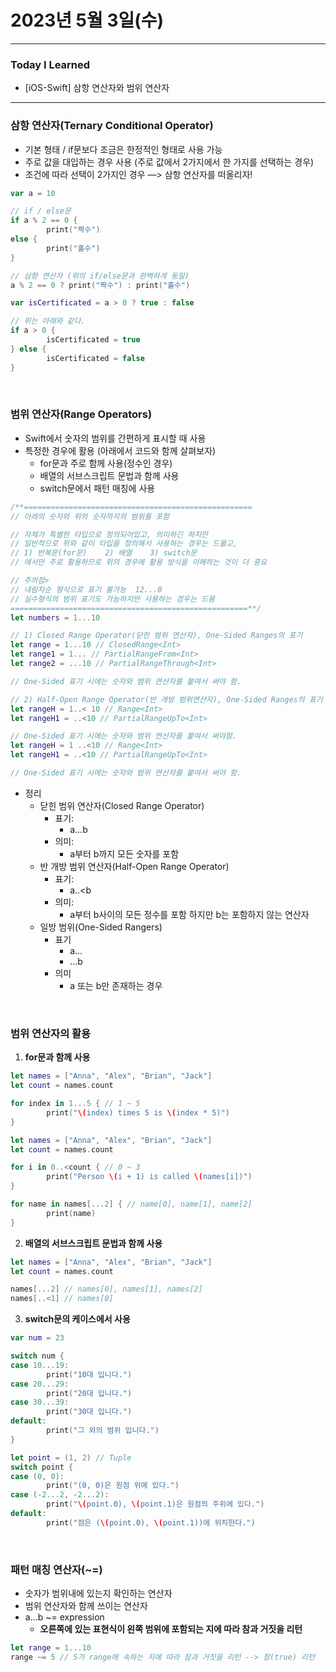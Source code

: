 # 2023년 5월 3일(수)

---

### Today I Learned 

- [iOS-Swift] 삼항 연산자와 범위 연산자

---

### 삼항 연산자(Ternary Conditional Operator)

- 기본 형태 / if문보다 조금은 한정적인 형태로 사용 가능
- 주로 값을 대입하는 경우 사용 (주로 값에서 2가지에서 한 가지를 선택하는 경우)
- 조건에 따라 선택이 2가지인 경우 —> 삼항 연산자를 떠올리자!

```swift
var a = 10 

// if / else문 
if a % 2 == 0 {
		print("짝수")
else {
		print("홀수")
}

// 삼항 연산자 (위의 if/else문과 완벽하게 동일)
a % 2 == 0 ? print("짝수") : print("홀수")

var isCertificated = a > 0 ? true : false 

// 위는 아래와 같다.
if a > 0 {
		isCertificated = true
} else {
		isCertificated = false
}
```

<br/>

### 범위 연산자(Range Operators)

- Swift에서 숫자의 범위를 간편하게 표시할 때 사용
- 특정한 경우에 활용 (아래에서 코드와 함께 살펴보자)
  - for문과 주로 함께 사용(정수인 경우)
  - 배열의 서브스크립트 문법과 함께 사용
  - switch문에서 패턴 매칭에 사용

```swift
/**===================================================
// 아래의 숫자와 위의 숫자까지의 범위를 포함

// 자체가 특별한 타입으로 정의되어있고, 의미하긴 하지만
// 일반적으로 위와 같이 타입을 정의해서 사용하는 경우는 드물고,
// 1) 반복문(for문)    2) 배열    3) switch문
// 에서만 주로 활용하므로 위의 경우에 활용 방식을 이해하는 것이 더 중요

// 주의점>
// 내림차순 형식으로 표기 불가능  12...0
// 실수형식의 범위 표기도 가능하지만 사용하는 경우는 드뭄
=====================================================**/
let numbers = 1...10 

// 1) Closed Range Operator(닫힌 범위 연산자), One-Sided Ranges의 표기 
let range = 1...10 // ClosedRange<Int>
let range1 = 1... // PartialRangeFrom<Int>
let range2 = ...10 // PartialRangeThrough<Int>

// One-Sided 표기 시에는 숫자와 범위 연산자를 붙여서 써야 함.

// 2) Half-Open Range Operator(반 개방 범위연산자), One-Sided Ranges의 표기 
let rangeH = 1..< 10 // Range<Int>
let rangeH1 = ..<10 // PartialRangeUpTo<Int>

// One-Sided 표기 시에는 숫자와 범위 연산자를 붙여서 써야함.
let rangeH = 1 ..<10 // Range<Int>
let rangeH1 = ..<10 // PartialRangeUpTo<Int>

// One-Sided 표기 시에는 숫자와 범위 연산자를 붙여서 써야 함.
```

- 정리
  - 닫힌 범위 연산자(Closed Range Operator)
    - 표기:
      - a…b
    - 의미:
      - a부터 b까지 모든 숫자를 포함
  - 반 개방 범위 연산자(Half-Open Range Operator)
    - 표기:
      - a..<b
    - 의미:
      - a부터 b사이의 모든 정수를 포함 하지만 b는 포함하지 않는 연산자
  - 일방 범위(One-Sided Rangers)
    - 표기
      - a…
      - …b
    - 의미
      - a 또는 b만 존재하는 경우

<br/>

### **범위 연산자의 활용**

1. **for문과 함께 사용**

```swift
let names = ["Anna", "Alex", "Brian", "Jack"]
let count = names.count

for index in 1...5 { // 1 ~ 5 
		print("\(index) times 5 is \(index * 5)")
}

let names = ["Anna", "Alex", "Brian", "Jack"]
let count = names.count

for i in 0..<count { // 0 ~ 3 
		print("Person \(i + 1) is called \(names[i])")
}

for name in names[...2] { // name[0], name[1], name[2]
		print(name)
}
```

2. **배열의 서브스크립트 문법과 함께 사용**

```swift
let names = ["Anna", "Alex", "Brian", "Jack"]
let count = names.count

names[...2] // names[0], names[1], names[2]
names[..<1] // names[0]
```

3. **switch문의 케이스에서 사용**

```swift
var num = 23 

switch num {
case 10...19:
		print("10대 입니다.")
case 20...29:
		print("20대 입니다.")
case 30...39:
		print("30대 입니다.")
default:
		print("그 외의 범위 입니다.")
}

let point = (1, 2) // Tuple
switch point {
case (0, 0):
		print("(0, 0)은 원점 위에 있다.")
case (-2...2, -2...2):
		print("\(point.0), \(point.1)은 원점의 주위에 있다.")
default:
		print("점은 (\(point.0), \(point.1))에 위치한다.")
```

<br/>

### 패턴 매칭 연산자(~=)

- 숫자가 범위내에 있는지 확인하는 연산자
- 범위 연산자와 함께 쓰이는 연산자
- a…b ~= expression
  - **오른쪽에 있는 표현식이 왼쪽 범위에 포함되는 지에 따라 참과 거짓을 리턴**

```swift
let range = 1...10
range ~= 5 // 5가 range에 속하는 지에 따라 참과 거짓을 리턴 --> 참(true) 리턴 
```